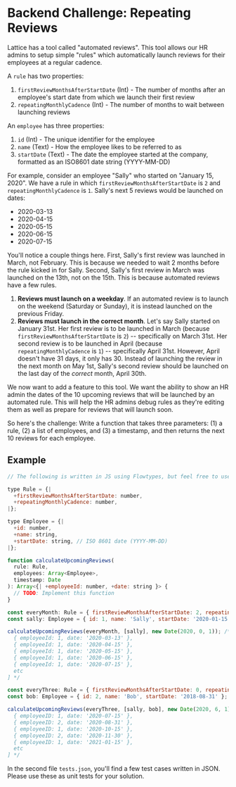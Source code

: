 # Backend Challenge: Repeating Reviews

Lattice has a tool called "automated reviews". This tool allows our HR admins to setup simple "rules" which automatically launch reviews for their employees at a regular cadence.

A `rule` has two properties:

1. `firstReviewMonthsAfterStartDate` (Int) - The number of months after an employee's start date from which we launch their first review
2. `repeatingMonthlyCadence` (Int) - The number of months to wait between launching reviews

An `employee` has three properties:

1. `id` (Int) - The unique identifier for the employee
2. `name` (Text) - How the employee likes to be referred to as
3. `startDate` (Text) - The date the employee started at the company, formatted as an ISO8601 date string (YYYY-MM-DD)

For example, consider an employee "Sally" who started on "January 15, 2020". We have a rule in which `firstReviewMonthsAfterStartDate` is `2` and
`repeatingMonthlyCadence` is `1`. Sally's next 5 reviews would be launched on dates:

- 2020-03-13
- 2020-04-15
- 2020-05-15
- 2020-06-15
- 2020-07-15

You'll notice a couple things here. First, Sally's first review was launched in March, not February. This is because we needed to wait 2 months before the rule kicked in for Sally. Second, Sally's first review in March was launched on the 13th, not on the 15th. This is because automated reviews have a few rules.

1. **Reviews must launch on a weekday**. If an automated review is to launch on the weekend (Saturday or Sunday), it is instead launched on the previous Friday.
2. **Reviews must launch in the correct month**. Let's say Sally started on January 31st. Her first review is to be launched in March (because `firstReviewMonthsAfterStartDate` is `2`) -- specifically on March 31st. Her second review is to be launched in April (because `repeatingMonthlyCadence` is `1`) -- specifically April 31st. However, April doesn't have 31 days, it only has 30. Instead of launching the review in the next month on May 1st, Sally's second review should be launched on the last day of the _correct_ month, April 30th.

We now want to add a feature to this tool. We want the ability to show an HR admin the dates of the 10 upcoming reviews that will be launched by an automated rule. This will help the HR admins debug rules as they're editing them as well as prepare for reviews that will launch soon.

So here's the challenge: Write a function that takes three parameters: (1) a rule, (2) a list of employees, and (3) a timestamp, and then returns the next 10 reviews for each employee.

## Example

```js
// The following is written in JS using Flowtypes, but feel free to use whatever you know best

type Rule = {|
  +firstReviewMonthsAfterStartDate: number,
  +repeatingMonthlyCadence: number,
|};

type Employee = {|
  +id: number,
  +name: string,
  +startDate: string, // ISO 8601 date (YYYY-MM-DD)
|};

function calculateUpcomingReviews(
  rule: Rule,
  employees: Array<Employee>,
  timestamp: Date
): Array<{| +employeeId: number, +date: string }> {
  // TODO: Implement this function
}

const everyMonth: Rule = { firstReviewMonthsAfterStartDate: 2, repeatingMonthlyCadence: 1 };
const sally: Employee = { id: 1, name: 'Sally', startDate: '2020-01-15' };

calculateUpcomingReviews(everyMonth, [sally], new Date(2020, 0, 1)); /* => [
  { employeeId: 1, date: '2020-03-13' },
  { employeeId: 1, date: '2020-04-15' },
  { employeeId: 1, date: '2020-05-15' },
  { employeeId: 1, date: '2020-06-15' },
  { employeeId: 1, date: '2020-07-15' },
  etc
] */

const everyThree: Rule = { firstReviewMonthsAfterStartDate: 0, repeatingMonthlyCadence: 3 };
const bob: Employee = { id: 2, name: 'Bob', startDate: '2018-08-31' };

calculateUpcomingReviews(everyThree, [sally, bob], new Date(2020, 6, 1)); /* => [
  { employeeID: 1, date: '2020-07-15' },
  { employeeID: 2, date: '2020-08-31' },
  { employeeID: 1, date: '2020-10-15' },
  { employeeID: 2, date: '2020-11-30' },
  { employeeID: 1, date: '2021-01-15' },
  etc
] */
```

In the second file `tests.json`, you'll find a few test cases written in JSON. Please use these as unit tests for your solution.